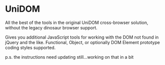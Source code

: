 UniDOM
======

All the best of the tools in the original UniDOM cross-browser solution, without the legacy dinosaur browser support.

Gives you additional JavaScript tools for working with the DOM not found in jQuery and the like.
Functional, Object, or optionally DOM Element prototype coding styles supported.

p.s. the instructions need updating still...working on that in a bit
